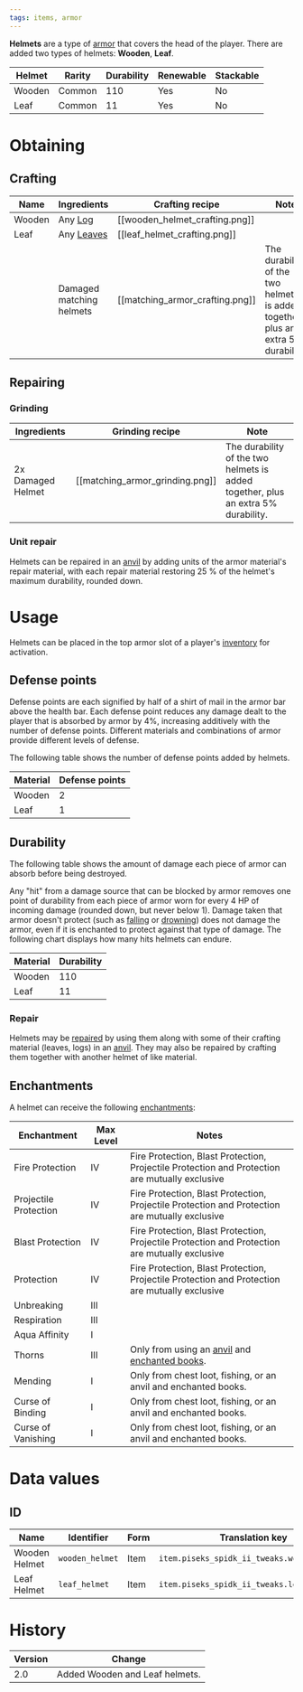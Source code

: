 ```yaml
---
tags: items, armor
---
```


**Helmets** are a type of [armor](https://minecraft.fandom.com/wiki/Armor) that covers the head of the player. There are added two types of helmets: **Wooden**, **Leaf**.

| Helmet | Rarity | Durability | Renewable | Stackable |
| ------ | ------ | ---------- | --------- | --------- |
| Wooden | Common | 110        | Yes       | No        |
| Leaf   | Common | 11         | Yes       | No        | 

# Obtaining
## Crafting

| Name   | Ingredients                                            | Crafting recipe                   | Note                                                                              |
| ------ | ------------------------------------------------------ | --------------------------------- | --------------------------------------------------------------------------------- |
| Wooden | Any [Log](https://minecraft.fandom.com/wiki/Log)       | [[wooden_helmet_crafting.png]]    |                                                                                   |
| Leaf   | Any [Leaves](https://minecraft.fandom.com/wiki/Leaves) | [[leaf_helmet_crafting.png]]      |                                                                                   | 
|        | Damaged matching helmets                               | [[matching_armor_crafting.png]] | The durability of the two helmets is added together, plus an extra 5% durability. |

## Repairing
### Grinding

| Ingredients       | Grinding recipe                   | Note                                                                              |
| ----------------- | --------------------------------- | --------------------------------------------------------------------------------- |
| 2x Damaged Helmet | [[matching_armor_grinding.png]] | The durability of the two helmets is added together, plus an extra 5% durability. |

### Unit repair

Helmets can be repaired in an [anvil](https://minecraft.fandom.com/wiki/Anvil "Anvil") by adding units of the armor material's repair material, with each repair material restoring 25 % of the helmet's maximum durability, rounded down.

# Usage

Helmets can be placed in the top armor slot of a player's [inventory](https://minecraft.fandom.com/wiki/Inventory "Inventory") for activation.

## Defense points

Defense points are each signified by half of a shirt of mail in the armor bar above the health bar. Each defense point reduces any damage dealt to the player that is absorbed by armor by 4%, increasing additively with the number of defense points. Different materials and combinations of armor provide different levels of defense.

The following table shows the number of defense points added by helmets.

| Material | Defense points | 
| -------- | -------------- |
| Wooden   | 2              |
| Leaf     | 1              |

## Durability

The following table shows the amount of damage each piece of armor can absorb before being destroyed.

Any "hit" from a damage source that can be blocked by armor removes one point of durability from each piece of armor worn for every 4 HP of incoming damage (rounded down, but never below 1). Damage taken that armor doesn't protect (such as [falling](https://minecraft.fandom.com/wiki/Damage#Fall_damage "Damage") or [drowning](https://minecraft.fandom.com/wiki/Damage#Drowning "Damage")) does not damage the armor, even if it is enchanted to protect against that type of damage. The following chart displays how many hits helmets can endure.

| Material | Durability |
| -------- | ---------- |
| Wooden   | 110        |
| Leaf     | 11         | 

### Repair

Helmets may be [repaired](https://minecraft.fandom.com/wiki/Item_repair "Item repair") by using them along with some of their crafting material (leaves, logs) in an [anvil](https://minecraft.fandom.com/wiki/Anvil "Anvil"). They may also be repaired by crafting them together with another helmet of like material.

## Enchantments

A helmet can receive the following [enchantments](https://minecraft.fandom.com/wiki/Enchantment "Enchantment"):

| Enchantment           | Max Level | Notes                                                                                                                                                                 |
| --------------------- | --------- | --------------------------------------------------------------------------------------------------------------------------------------------------------------------- |
| Fire Protection       | IV        | Fire Protection, Blast Protection, Projectile Protection and Protection are mutually exclusive                                                                        |
| Projectile Protection | IV        | Fire Protection, Blast Protection, Projectile Protection and Protection are mutually exclusive                                                                        |
| Blast Protection      | IV        | Fire Protection, Blast Protection, Projectile Protection and Protection are mutually exclusive                                                                        |
| Protection            | IV        | Fire Protection, Blast Protection, Projectile Protection and Protection are mutually exclusive                                                                        |
| Unbreaking            | III       |                                                                                                                                                                       |
| Respiration           | III       |                                                                                                                                                                       |
| Aqua Affinity         | I         |                                                                                                                                                                       |
| Thorns                | III       | Only from using an [anvil](https://minecraft.fandom.com/wiki/Anvil "Anvil") and [enchanted books](https://minecraft.fandom.com/wiki/Enchanted_book "Enchanted book"). |
| Mending               | I         | Only from chest loot, fishing, or an anvil and enchanted books.                                                                                                       |
| Curse of Binding      | I         | Only from chest loot, fishing, or an anvil and enchanted books.                                                                                                       |
| Curse of Vanishing    | I         | Only from chest loot, fishing, or an anvil and enchanted books.                                                                                                                                                                      |

# Data values
## ID

| Name          | Identifier      | Form | Translation key                             |
| ------------- | --------------- | ---- | ------------------------------------------- |
| Wooden Helmet | `wooden_helmet` | Item | `item.piseks_spidk_ii_tweaks.wooden_helmet` |
| Leaf Helmet   | `leaf_helmet`   | Item | `item.piseks_spidk_ii_tweaks.leaf_helmet`                                            |

# History

| Version | Change                         |
| ------- | ------------------------------ |
| 2.0     | Added Wooden and Leaf helmets. | 